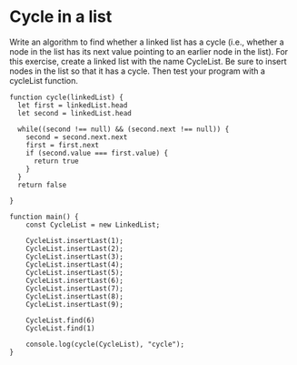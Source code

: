 # Cycle in a list

Write an algorithm to find whether a linked list has a cycle (i.e., whether a node in the list has its next value pointing to an earlier node in the list). For this exercise, create a linked list with the name CycleList. Be sure to insert nodes in the list so that it has a cycle. Then test your program with a cycleList function.

````
function cycle(linkedList) {
  let first = linkedList.head
  let second = linkedList.head
  
  while((second !== null) && (second.next !== null)) {
    second = second.next.next
    first = first.next
    if (second.value === first.value) {
      return true
    }
  }
  return false
  
}

function main() {
	const CycleList = new LinkedList;
	
	CycleList.insertLast(1);
	CycleList.insertLast(2);
	CycleList.insertLast(3);
	CycleList.insertLast(4);
	CycleList.insertLast(5);
	CycleList.insertLast(6);
	CycleList.insertLast(7);
	CycleList.insertLast(8);
	CycleList.insertLast(9);
  
	CycleList.find(6)
	CycleList.find(1)

	console.log(cycle(CycleList), "cycle");
}
````
